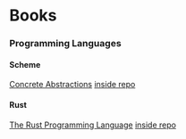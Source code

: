 # Books

### Programming Languages

#### Scheme

[Concrete Abstractions](https://gustavus.edu/mcs/max/concrete-abstractions-pdfs/ConcreteAbstractions.pdf) [inside repo](pdf/ConcreteAbstractions.pdf)

#### Rust

[The Rust Programming Language](https://doc.rust-lang.org/book/) [inside repo](<pdf/The Rust Programming Language.pdf>)
